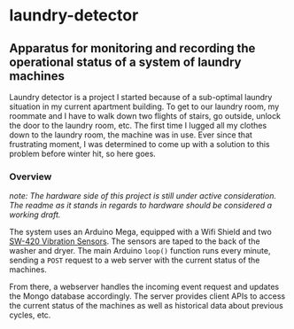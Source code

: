 # laundry-detector

## Apparatus for monitoring and recording the operational status of a system of laundry machines

Laundry detector is a project I started because of a sub-optimal laundry situation in my current apartment building.
To get to our laundry room, my roommate and I have to walk down two flights of stairs, go outside, unlock the door to the laundry room, etc.
The first time I lugged all my clothes down to the laundry room, the machine was in use.
Ever since that frustrating moment, I was determined to come up with a solution to this problem before winter hit, so here goes.

### Overview

_note: The hardware side of this project is still under active consideration. The readme as it stands in regards to hardware should be considered a working draft._

The system uses an Arduino Mega, equipped with a Wifi Shield and two [SW-420 Vibration Sensors](https://www.amazon.com/Hiletgo-SW-420-Vibration-Sensor-Arduino/dp/B00HJ6ACY2/ref=asc_df_B00HJ6ACY2/?tag=hyprod-20&linkCode=df0&hvadid=254874987968&hvpos=1o3&hvnetw=g&hvrand=11504069928765069995&hvpone=&hvptwo=&hvqmt=&hvdev=c&hvdvcmdl=&hvlocint=&hvlocphy=9021727&hvtargid=aud-801381245258:pla-623142100707&psc=1).
The sensors are taped to the back of the washer and dryer. The main Arduino `loop()` function runs every minute, sending a `POST` request to a web server with the current status of the machines.

From there, a webserver handles the incoming event request and updates the Mongo database accordingly. The server provides client APIs to access the current status of the machines as well as historical data about previous cycles, etc.
